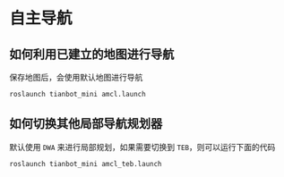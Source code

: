 # 自主导航


## 如何利用已建立的地图进行导航


保存地图后，会使用默认地图进行导航
```shell
roslaunch tianbot_mini amcl.launch
```

## 如何切换其他局部导航规划器

默认使用 `DWA` 来进行局部规划，如果需要切换到 `TEB`，则可以运行下面的代码

```shell
roslaunch tianbot_mini amcl_teb.launch
```